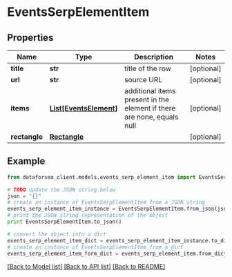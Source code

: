 # EventsSerpElementItem


## Properties

Name | Type | Description | Notes
------------ | ------------- | ------------- | -------------
**title** | **str** | title of the row | [optional] 
**url** | **str** | source URL | [optional] 
**items** | [**List[EventsElement]**](EventsElement.md) | additional items present in the element if there are none, equals null | [optional] 
**rectangle** | [**Rectangle**](Rectangle.md) |  | [optional] 

## Example

```python
from dataforseo_client.models.events_serp_element_item import EventsSerpElementItem

# TODO update the JSON string below
json = "{}"
# create an instance of EventsSerpElementItem from a JSON string
events_serp_element_item_instance = EventsSerpElementItem.from_json(json)
# print the JSON string representation of the object
print EventsSerpElementItem.to_json()

# convert the object into a dict
events_serp_element_item_dict = events_serp_element_item_instance.to_dict()
# create an instance of EventsSerpElementItem from a dict
events_serp_element_item_form_dict = events_serp_element_item.from_dict(events_serp_element_item_dict)
```
[[Back to Model list]](../README.md#documentation-for-models) [[Back to API list]](../README.md#documentation-for-api-endpoints) [[Back to README]](../README.md)


